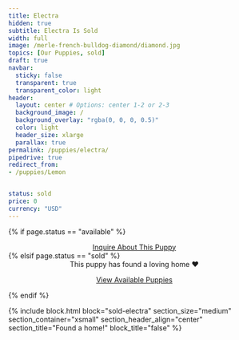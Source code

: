 ```yaml
---
title: Electra
hidden: true
subtitle: Electra Is Sold
width: full
image: /merle-french-bulldog-diamond/diamond.jpg
topics: [Our Puppies, sold]
draft: true
navbar:
  sticky: false
  transparent: true
  transparent_color: light
header:
  layout: center # Options: center 1-2 or 2-3
  background_image: / 
  background_overlay: "rgba(0, 0, 0, 0.5)"
  color: light
  header_size: xlarge
  parallax: true
permalink: /puppies/electra/
pipedrive: true
redirect_from:
- /puppies/Lemon


status: sold
price: 0
currency: "USD"
---
```

{% if page.status == "available" %}
  <center>
    <a class="uk-button uk-button-danger uk-border-pill" href="/contact">
      Inquire About This Puppy
    </a>
  </center>
{% elsif page.status == "sold" %}
  <center>
    <div class="uk-alert-success uk-border-pill uk-text-bold uk-padding-small" uk-alert>
      This puppy has found a loving home ❤️
    </div>
    <p class="uk-text-center">
      <a href="/french-bulldog-puppies/" class="uk-button uk-button-primary uk-border-pill">
        View Available Puppies
      </a>
    </p>
  </center>
{% endif %}

{% include block.html 
  block="sold-electra"
  section_size="medium"
  section_container="xsmall"
  section_header_align="center"
  section_title="Found a home!"
  block_title="false"
%}



<script type="application/ld+json">
{
  "@context": "https://schema.org/",
  "@type": "Product",
  "name": "Electra",
  "offers": {
    "@type": "Offer",
    "priceCurrency": "USD",
    "price": "0",
    "availability": "https://schema.org/SoldOut"
  }
}
</script>
